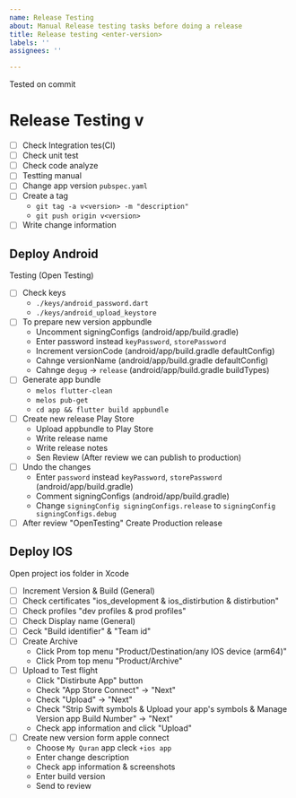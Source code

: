 ```yaml
---
name: Release Testing
about: Manual Release testing tasks before doing a release
title: Release testing <enter-version>
labels: ''
assignees: ''

---
```


Tested on commit <enter-commit>

# Release Testing v<enter-version>
- [ ] Check Integration tes(CI)
- [ ] Check unit test
- [ ] Check code analyze
- [ ] Testting manual
- [ ] Change app version `pubspec.yaml`
- [ ] Create a tag 
  - `git tag -a v<version> -m "description"`
  - `git push origin v<version>`
- [ ] Write change information
 
## Deploy Android 
Testing (Open Testing)
- [ ] Check keys
  - `./keys/android_password.dart`
  - `./keys/android_upload_keystore`
- [ ] To prepare new version appbundle
  - Uncomment signingConfigs (android/app/build.gradle)
  - Enter password instead `keyPassword`, `storePassword`
  - Increment versionCode (android/app/build.gradle defaultConfig)
  - Cahnge versionName (android/app/build.gradle defaultConfig)
  - Cahnge `degug` -> `release` (android/app/build.gradle buildTypes)
- [ ] Generate app bundle
  - `melos flutter-clean`
  - `melos pub-get`
  - `cd app && flutter build appbundle`
- [ ] Create new release Play Store
  - Upload appbundle to Play Store
  - Write release name
  - Write release notes 
  - Sen Review (After review we can publish to production)
- [ ] Undo the changes 
  - Enter `password` instead `keyPassword`, `storePassword` (android/app/build.gradle)
  - Comment signingConfigs (android/app/build.gradle)
  - Change `signingConfig signingConfigs.release` to `signingConfig signingConfigs.debug`
- [ ] After review "OpenTesting" Create Production release
  
## Deploy IOS
Open project ios folder in Xcode
- [ ] Increment Version & Build (General)
- [ ] Check certificates "ios_development & ios_distirbution & distirbution"
- [ ] Check profiles "dev profiles & prod profiles"
- [ ] Check Display name (General)
- [ ] Ceck "Build identifier" & "Team id"
- [ ] Create Archive
  -  Click Prom top menu "Product/Destination/any IOS device (arm64)"
  -  Click Prom top menu "Product/Archive"
- [ ] Upload to Test flight
  - Click "Distirbute App" button
  - Check "App Store Connect" -> "Next"
  - Check "Upload" -> "Next"
  - Check "Strip Swift symbols & Upload your app's symbols & Manage Version app Build Number" -> "Next"
  - Check app information and click "Upload"
- [ ] Create new version form apple connect
  - Choose `My Quran` app cleck `+ios app`
  - Enter change description
  - Check app information & screenshots
  - Enter build version
  - Send to review
